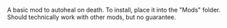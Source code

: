 A basic mod to autoheal on death.
To install, place it into the "Mods" folder.\
Should technically work with other mods, but no guarantee.
